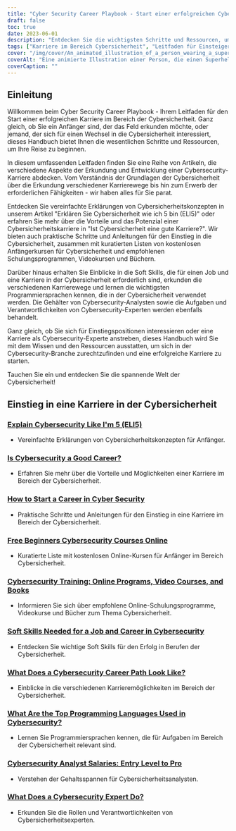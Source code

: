 ```yaml
---
title: "Cyber Security Career Playbook - Start einer erfolgreichen Cyber Security Karriere"
draft: false
toc: true
date: 2023-06-01
description: "Entdecken Sie die wichtigsten Schritte und Ressourcen, um eine erfolgreiche Cybersecurity-Karriere zu starten, von Schulungsprogrammen bis hin zu Berufsaussichten und Gehaltsspannen."
tags: ["Karriere im Bereich Cybersicherheit", "Leitfaden für Einsteiger in die Cybersicherheit", "Start einer Karriere im Bereich Cybersicherheit", "Beschäftigungsaussichten im Bereich der Cybersicherheit", "Gehaltsspannen im Bereich Cybersicherheit", "Schulungsprogramme für Cybersicherheit", "Online-Kurse zur Cybersicherheit", "Videokurse für Cybersicherheit", "Cybersicherheits-Bücher", "Anfängerkurse für Cybersicherheit", "einem 5-Jährigen Cybersicherheit erklären", "ELI5 Cybersicherheit", "Top-Programmiersprachen für Cybersicherheit", "Karriere im Bereich Cybersicherheit", "Verantwortlichkeiten der Cybersicherheitsexperten", "Soft Skills für Cybersicherheit", "Cybersicherheitsindustrie", "Cybersecurity-Arbeitsmarkt", "Cybersicherheits-Zertifizierungen", "Bedarf an Jobs im Bereich Cybersicherheit", "Beschäftigungswachstum im Bereich Cybersicherheit", "Cybersicherheitsfähigkeiten", "Profi in Sachen Cybersicherheit", "Cybersicherheitsanalytiker", "Cybersicherheits-Spezialist", "Berater für Cybersicherheit", "Bedrohungen der Cybersicherheit", "bewährte Praktiken der Cybersicherheit", "Cybersicherheitsstrategien", "Cybersicherheits-Tools"]
cover: "/img/cover/An_animated_illustration_of_a_person_wearing_a_superhero_ca.png"
coverAlt: "Eine animierte Illustration einer Person, die einen Superhelden-Umhang trägt und an einem Computerschreibtisch sitzt, umgeben von Icons und Symbolen aus dem Bereich Cybersicherheit."
coverCaption: ""
---
```


## Einleitung

Willkommen beim Cyber Security Career Playbook - Ihrem Leitfaden für den Start einer erfolgreichen Karriere im Bereich der Cybersicherheit. Ganz gleich, ob Sie ein Anfänger sind, der das Feld erkunden möchte, oder jemand, der sich für einen Wechsel in die Cybersicherheit interessiert, dieses Handbuch bietet Ihnen die wesentlichen Schritte und Ressourcen, um Ihre Reise zu beginnen.

In diesem umfassenden Leitfaden finden Sie eine Reihe von Artikeln, die verschiedene Aspekte der Erkundung und Entwicklung einer Cybersecurity-Karriere abdecken. Vom Verständnis der Grundlagen der Cybersicherheit über die Erkundung verschiedener Karrierewege bis hin zum Erwerb der erforderlichen Fähigkeiten - wir haben alles für Sie parat.

Entdecken Sie vereinfachte Erklärungen von Cybersicherheitskonzepten in unserem Artikel "Erklären Sie Cybersicherheit wie ich 5 bin (ELI5)" oder erfahren Sie mehr über die Vorteile und das Potenzial einer Cybersicherheitskarriere in "Ist Cybersicherheit eine gute Karriere?". Wir bieten auch praktische Schritte und Anleitungen für den Einstieg in die Cybersicherheit, zusammen mit kuratierten Listen von kostenlosen Anfängerkursen für Cybersicherheit und empfohlenen Schulungsprogrammen, Videokursen und Büchern.

Darüber hinaus erhalten Sie Einblicke in die Soft Skills, die für einen Job und eine Karriere in der Cybersicherheit erforderlich sind, erkunden die verschiedenen Karrierewege und lernen die wichtigsten Programmiersprachen kennen, die in der Cybersicherheit verwendet werden. Die Gehälter von Cybersecurity-Analysten sowie die Aufgaben und Verantwortlichkeiten von Cybersecurity-Experten werden ebenfalls behandelt.

Ganz gleich, ob Sie sich für Einstiegspositionen interessieren oder eine Karriere als Cybersecurity-Experte anstreben, dieses Handbuch wird Sie mit dem Wissen und den Ressourcen ausstatten, um sich in der Cybersecurity-Branche zurechtzufinden und eine erfolgreiche Karriere zu starten.

Tauchen Sie ein und entdecken Sie die spannende Welt der Cybersicherheit!

## Einstieg in eine Karriere in der Cybersicherheit

### [Explain Cybersecurity Like I'm 5 (ELI5)](getting-started-with-a-career-in-cybersecurity/explain-cybersecurity-like-i-am-5-eli5/)
- Vereinfachte Erklärungen von Cybersicherheitskonzepten für Anfänger.

### [Is Cybersecurity a Good Career?](getting-started-with-a-career-in-cybersecurity/is-cybersecurity-a-good-career/)
- Erfahren Sie mehr über die Vorteile und Möglichkeiten einer Karriere im Bereich der Cybersicherheit.

### [How to Start a Career in Cyber Security](getting-started-with-a-career-in-cybersecurity/how-to-start-a-career-in-cyber-security/)
- Praktische Schritte und Anleitungen für den Einstieg in eine Karriere im Bereich der Cybersicherheit.

### [Free Beginners Cybersecurity Courses Online](getting-started-with-a-career-in-cybersecurity/free-beginners-cybersecurity-courses-online/)
- Kuratierte Liste mit kostenlosen Online-Kursen für Anfänger im Bereich Cybersicherheit.

### [Cybersecurity Training: Online Programs, Video Courses, and Books](getting-started-with-a-career-in-cybersecurity/cybersecurity-training-online-programs-video-courses-and-books/)
- Informieren Sie sich über empfohlene Online-Schulungsprogramme, Videokurse und Bücher zum Thema Cybersicherheit.

### [Soft Skills Needed for a Job and Career in Cybersecurity](getting-started-with-a-career-in-cybersecurity/soft-skills-needed-for-a-job-and-career-in-cybersecurity/)
- Entdecken Sie wichtige Soft Skills für den Erfolg in Berufen der Cybersicherheit.

### [What Does a Cybersecurity Career Path Look Like?](getting-started-with-a-career-in-cybersecurity/what-does-a-cybersecurity-career-path-look-like/)
- Einblicke in die verschiedenen Karrieremöglichkeiten im Bereich der Cybersicherheit.

### [What Are the Top Programming Languages Used in Cybersecurity?](getting-started-with-a-career-in-cybersecurity/what-are-the-top-programming-languages-that-are-used-in-cybersecurity/)
- Lernen Sie Programmiersprachen kennen, die für Aufgaben im Bereich der Cybersicherheit relevant sind.

### [Cybersecurity Analyst Salaries: Entry Level to Pro](getting-started-with-a-career-in-cybersecurity/cybersecurity-analyst-salaries-entry-level-to-pro/)
- Verstehen der Gehaltsspannen für Cybersicherheitsanalysten.

### [What Does a Cybersecurity Expert Do?](getting-started-with-a-career-in-cybersecurity/what-does-a-cybersecurity-expert-do/)
- Erkunden Sie die Rollen und Verantwortlichkeiten von Cybersicherheitsexperten.
